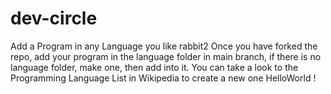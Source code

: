 # dev-circle
Add a Program in any Language you like rabbit2
Once you have forked the repo, add your program in the language folder in main branch, if there is no language folder, make one, then add into it. You can take a look to the Programming Language List in Wikipedia to create a new one HelloWorld !

